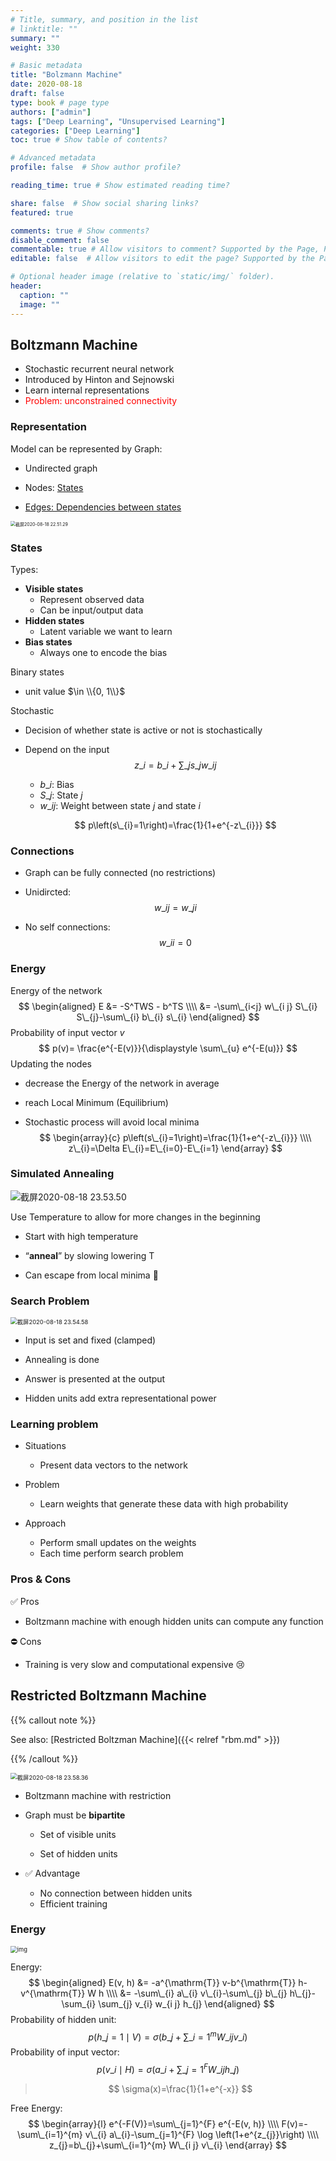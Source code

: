 ```yaml
---
# Title, summary, and position in the list
# linktitle: ""
summary: ""
weight: 330

# Basic metadata
title: "Bolzmann Machine"
date: 2020-08-18
draft: false
type: book # page type
authors: ["admin"]
tags: ["Deep Learning", "Unsupervised Learning"]
categories: ["Deep Learning"]
toc: true # Show table of contents?

# Advanced metadata
profile: false  # Show author profile?

reading_time: true # Show estimated reading time?

share: false  # Show social sharing links?
featured: true

comments: true # Show comments?
disable_comment: false
commentable: true # Allow visitors to comment? Supported by the Page, Post, and Docs content types.
editable: false  # Allow visitors to edit the page? Supported by the Page, Post, and Docs content types.

# Optional header image (relative to `static/img/` folder).
header:
  caption: ""
  image: ""
---
```


## **Boltzmann Machine**

- Stochastic recurrent neural network 
- Introduced by Hinton and Sejnowski 
- Learn internal representations 
- <span style="color:red">Problem: unconstrained connectivity</span>

### Representation

Model can be represented by Graph:

- Undirected graph

- Nodes: [States](states)

- [Edges: Dependencies between states](#connections)

<img src="https://raw.githubusercontent.com/EckoTan0804/upic-repo/master/uPic/截屏2020-08-18%2022.51.29.png" alt="截屏2020-08-18 22.51.29" style="zoom:50%;" />

### States

Types:

- **Visible states**
  - Represent observed data 
  - Can be input/output data
- **Hidden states**
  - Latent variable we want to learn
- **Bias states**
  - Always one to encode the bias

Binary states

- unit value $\in \\{0, 1\\}$

Stochastic

- Decision of whether state is active or not is stochastically

- Depend on the input
  $$
  z\_{i}=b\_{i}+\sum\_{j} s\_{j} w\_{i j}
  $$

  - $b\_i$: Bias
  - $S\_j$: State $j$
  - $w\_{ij}$: Weight between state $j$ and state $i$

  $$
  p\left(s\_{i}=1\right)=\frac{1}{1+e^{-z\_{i}}}
  $$

### Connections

- Graph can be fully connected (no restrictions)

- Unidircted:
  $$
  w\_{ij} = w\_{ji}
  $$

- No self connections:
  $$
  w\_{ii} = 0
  $$

### Energy

Energy of the network
$$
\begin{aligned}
E &= -S^TWS - b^TS \\\\
&= -\sum\_{i<j} w\_{i j} S\_{i} S\_{j}-\sum\_{i} b\_{i} s\_{i}
\end{aligned}
$$
Probability of input vector $v$
$$
p(v)= \frac{e^{-E(v)}}{\displaystyle \sum\_{u} e^{-E(u)}}
$$
Updating the nodes

- decrease the Energy of the network in average

- reach Local Minimum (Equilibrium)

- Stochastic process will avoid local minima
  $$
  \begin{array}{c}
  p\left(s\_{i}=1\right)=\frac{1}{1+e^{-z\_{i}}} \\\\
  z\_{i}=\Delta E\_{i}=E\_{i=0}-E\_{i=1}
  \end{array}
  $$

### Simulated Annealing

![截屏2020-08-18 23.53.50](https://raw.githubusercontent.com/EckoTan0804/upic-repo/master/uPic/截屏2020-08-18%2023.53.50.png)

Use Temperature to allow for more changes in the beginning

- Start with high temperature
- “**anneal**” by slowing lowering T

- Can escape from local minima :clap:

### Search Problem

<img src="https://raw.githubusercontent.com/EckoTan0804/upic-repo/master/uPic/截屏2020-08-18%2023.54.58.png" alt="截屏2020-08-18 23.54.58" style="zoom:67%;" />

- Input is set and fixed (clamped)

- Annealing is done

- Answer is presented at the output

- Hidden units add extra representational power

### Learning problem

- Situations
  - Present data vectors to the network

- Problem
  - Learn weights that generate these data with high probability

- Approach
  - Perform small updates on the weights 
  - Each time perform search problem

### Pros & Cons

✅ Pros

- Boltzmann machine with enough hidden units can compute any function

⛔️ Cons

- Training is very slow and computational expensive :cry:



## **Restricted Boltzmann Machine**

{{% callout note %}}

See also: [Restricted Boltzman Machine]({{< relref "rbm.md" >}})

 {{% /callout %}}

<img src="https://raw.githubusercontent.com/EckoTan0804/upic-repo/master/uPic/截屏2020-08-18%2023.58.36.png" alt="截屏2020-08-18 23.58.36" style="zoom:67%;" />

- Boltzmann machine with restriction

- Graph must be **bipartite**

  - Set of visible units

  - Set of hidden units

- ✅ Advantage

  - No connection between hidden units 
  - Efficient training

### Energy

<img src="https://raw.githubusercontent.com/EckoTan0804/upic-repo/master/uPic/v2-ede70fdae3090088792aab8607b3c2db_720w.jpg" alt="img" style="zoom:67%;" />

Energy: 
$$
\begin{aligned}
E(v, h) 
&= -a^{\mathrm{T}} v-b^{\mathrm{T}} h-v^{\mathrm{T}} W h \\\\
&= -\sum\_{i} a\_{i} v\_{i}-\sum\_{j} b\_{j} h\_{j}-\sum_{i} \sum_{j} v_{i} w_{i j} h_{j} 
\end{aligned}
$$
Probability of hidden unit:
$$
p\left(h\_{j}=1 \mid V\right)=\sigma\left(b\_{j}+\sum\_{i=1}^{m} W\_{i j} v\_{i}\right)
$$
Probability of input vector:
$$
p\left(v\_{i} \mid H\right)=\sigma\left(a\_{i}+\sum\_{j=1}^{F} W\_{i j} h\_{j}\right)
$$

> $$
> \sigma(x)=\frac{1}{1+e^{-x}}
> $$

Free Energy:
$$
\begin{array}{l}
e^{-F(V)}=\sum\_{j=1}^{F} e^{-E(v, h)} \\\\
F(v)=-\sum\_{i=1}^{m} v\_{i} a\_{i}-\sum_{j=1}^{F} \log \left(1+e^{z_{j}}\right) \\\\
z_{j}=b\_{j}+\sum\_{i=1}^{m} W\_{i j} v\_{i}
\end{array}
$$
